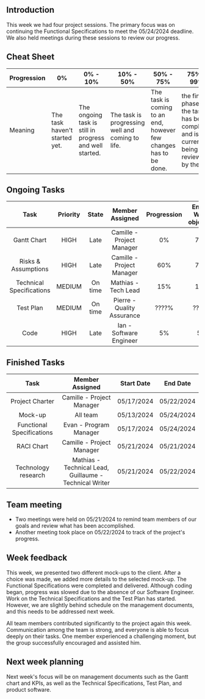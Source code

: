 ## Introduction
This week we had four project sessions. The primary focus was on continuing the Functional Specifications to meet the 05/24/2024 deadline. We also held meetings during these sessions to review our progress.

## Cheat Sheet

| Progression | 0%                          | 0% - 10%                                                                      | 10% - 50% | 50% - 75% | 75% - 99% | 100% |
| ----------- | --------------------------- | --------------------------------------------------------------------------------------------------------------------------------------------- | --------------------------------------------------- | ------------------------------- | ------------------------------- | ------------------------------ |
| Meaning     | The task haven't started yet. | The ongoing task is still in progress and well started. | The task is progressing well and coming to life. | The task is coming to an end, however few changes has to be done. | the final phase of the task has been completed and is currently being reviewed by the QA.  | The task is entirely completed and integrated in the repository. |

## Ongoing Tasks

|           Task          |      Priority        | State   | Member Assigned                   | Progression | End Of Week objective  | Start Date |
| :----------------------:| :------------------: |:-------:|:--------------------------------: | :---------: | :--------------------: | :--------: |
| Gantt Chart             | HIGH                 | Late    | Camille - Project Manager         | 0%          | 75%                    |     /      |  
| Risks & Assumptions     | HIGH                 | Late    | Camille - Project Manager         | 60%         | 75%                    | 05/22/2024 |
| Technical Specifications| MEDIUM               | On time | Mathias - Tech Lead               | 15%         | 10%                    | 05/21/2024 |
| Test Plan               | MEDIUM               | On time | Pierre - Quality Assurance        | ????%       | ????%                  | ????       |
| Code                    | HIGH                 | Late    | Ian - Software Engineer           | 5%          | 5%                     | 05/22/2024 |


## Finished Tasks

|          Task              | Member Assigned                  | Start Date |  End Date  |
| :---------------------:    | :------------------------------: | :--------: | :--------: |
| Project Charter | Camille - Project Manager | 05/17/2024 | 05/22/2024 |
| Mock-up | All team | 05/13/2024 | 05/24/2024 |
| Functional Specifications | Evan - Program Manager | 05/17/2024 | 05/24/2024 |
| RACI Chart | Camille - Project Manager | 05/21/2024 |05/21/2024 |
| Technology research | Mathias - Technical Lead, Guillaume - Technical Writer | 05/21/2024 | 05/22/2024 |

## Team meeting

- Two meetings were held on 05/21/2024 to remind team members of our goals and review what has been accomplished.
- Another meeting took place on 05/22/2024 to track of the project's progress.

## Week feedback

This week, we presented two different mock-ups to the client. After a choice was made, we added more details to the selected mock-up. The Functional Specifications were completed and delivered. Although coding began, progress was slowed due to the absence of our Software Engineer. Work on the Technical Specifications and the Test Plan has started. However, we are slightly behind schedule on the management documents, and this needs to be addressed next week.

All team members contributed significantly to the project again this week. Communication among the team is strong, and everyone is able to focus deeply on their tasks. One member experienced a challenging moment, but the group successfully encouraged and assisted him.

## Next week planning

Next week's focus will be on management documents such as the Gantt chart and KPIs, as well as the Technical Specifications, Test Plan, and product software.